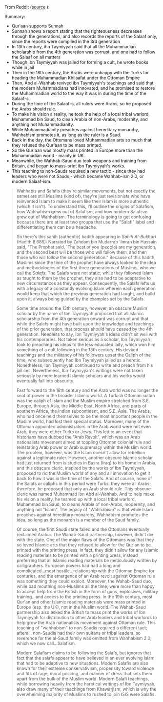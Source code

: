 From Reddit ([source](https://www.reddit.com/r/progressive_islam/comments/x6goeo/deleted_by_user/in75pt8/) ):

Summary:

- Qur'aan supports Sunnah
- Sunnah shows a report stating that the righteousness decreases through the generations, and also records the reports of the Salaaf only, since the reports were compiled in the 3rd generation
- In 13th century, ibn Taymiyyah said that all the Muhammadian scholarship from the 4th generation was corrupt, and one had to follow the Salaaf on all matters
- Though ibn Taymiyyah was jailed for forming a cult, he wrote books while in jail
- Then in the 18th century, the Arabs were unhappy with the Turks for heading the Muhammadian Khilaafat under the Ottoman Empire
- Then, Abd al-Wahhab revived ibn Taymiyyah's teachings and said that the modern Muhammadians had innovated, and he promised to restore the Muhammadian world to the way it was in during the time of the Salaaf-s.
- During the time of the Salaaf-s, all rulers were Arabs, so he proposed the Arabs should rule.
- To make his vision a reality, he took the help of a local tribal warlord, Muhammad bin Saud, to clean Arabia of non-Arabs, modernity, and anything not Muhammadianity.
- While Muhammadianity preaches against hereditary monarchy, Wahhabism promotes it, as long as the ruler is a Saud.
- Back in the day, the Ottomans loved Muhammadian arts so much that they refused the Qur'aan to be mass printed.
- So the Qur'aan was mostly mass printed in Europe more than the Muhammadian world - mainly in UK.
- Meanwhile, the Wahhab-Saud duo took weapons and training from Britain, and began to mass-print ibn Taymiyyah's works.
- This teaching to non-Sauds required a new tactic - since they had leaders who were not Sauds - which became Wahhab-ism 2.0, or modern Salaaf-ism.

> Wahhabis and Salafis (they're similar movements, but not exactly the same) are still Muslims (kind of), they're just revisionists who have reinvented Islam to make it seem like their Islam is more authentic (which it isn't). To understand this, I'll outline the origins of Salafism, how Wahhabism grew out of Salafism, and how modern Salafism grew out of Wahhabism. The terminology is going to get confusing because there are at least two groups that use the "Salafi" label and differentiating them can be a headache.
> 
> So there's this sahih (authentic) hadith appearing in _Sahih Al-Bukhari_ (Hadith 8.686): Narrated by Zahdam bin Mudarrab 'Imran bin Hussain said, "The Prophet said, 'The best of you (people) are my generation, and the second best will be those who will follow them, and then those who will follow the second generation." Because of this hadith, Muslims since the time of the prophet have always looked to the idea and methodologies of the first three generations of Muslims, who we call the _Salafs_. The Salafs were not static; while they followed Islam as taught to them by the prophet, they also had to be adaptative to new circumstances as they appear. Consequently, the Salafs lefts us with a legacy of a constantly evolving Islam wherein each generation would keep that which the previous generation had taught, and build upon it, always being guided by the examples set by the Salafs.
> 
> Some time around the 13th century, however, an obscure Muslim scholar by the name of Ibn Taymiyyah proposed that all Islamic scholarship from the 4th generation onward was corrupt and that while the Salafs might have built upon the knowledge and teachings of the prior generation, that process should have ceased by the 4th generation. Needless to say, Ibn Taymiyyah's ideas didn't sit well with his contemporaries. Not taken serious as a scholar, Ibn Taymiyyah took to preaching his ideas to the less educated laity, which won him something of a cult following in the 13th century. His deviant teachings and the militancy of his followers upset the Caliph of the time, who subsequently had Ibn Taymiyyah jailed as a heretic. Nonetheless, Ibn Taymiyyah continued to write and preach from his jail cell. Nevertheless, Ibn Taymiyyah's writings were not taken seriously by more learned Islamic scholars and his works would eventually fall into obscurity.
> 
> Fast forward to the 18th century and the Arab world was no longer the seat of power in the broader Islamic world. A Turkish Ottoman sultan was the caliph of Islam and the Muslim empire stretched from S.E. Europe, through Asia, the Middle East, North Africa, and parts of southern Africa, the Indian subcontinent, and S.E. Asia. The Arabs, who had once held themselves to be the most important people in the Muslim world, had lost their special status. Moreover, many of the Ottoman appointed administrators in the Arab world were not even Arab, they were either Turks or Jews. This led to an event that historians have dubbed the "Arab Revolt", which was an Arab nationalists movement aimed at toppling Ottoman colonial rule and reinstating Arab power or Arab supremacy within the Muslim world. The problem, however, was the Islam doesn't allow for rebellion against a legitimate ruler. However, another obscure Islamic scholar had just returned from is studies in Basra (Iraq) to his home in Arabia, and this obscure cleric, inspired by the works of Ibn Taymiyyah, proposed to rid the Muslim world of any and all innovation to get it back to how it was in the time of the Salafs. And of course, none of the Salafs or caliphs in this period were Turks, they were all Arabs; therefore, he proposed that only an Arab should rule. This obscure cleric was named Muhammad ibn Abd al-Wahhab. And to help make his vision a reality, he teamed up with a local tribal warlord, Muhammad bin Saud, to cleans Arabia of non-Arabs, modernity, and anything not "Islam". The legacy of "Wahhabism" is that while Islam preaches against hereditary monarchy, Wahhabism promotes the idea, so long as the monarch is a member of the Saud family.
> 
> Of course, the first Saudi state failed and the Ottomans eventually reclaimed Arabia. The Wahab-Saud partnership, however, didn't die with the state. One of the major flaws of the Ottomans was that they so loved Islamic arts that they refused to allow for the Qur'an to be printed with the printing press. In fact, they didn't allow for any Islamic reading materials to be printed with a printing press, instead preferring that all Islamic reading materials be meticulously written by calligraphers. European powers had had a long and complicated...most hostile...relationship with the Ottoman Empire for centuries, and the emergence of an Arab revolt against Ottoman rule was something they could exploit. Moreover, the Wahab-Saud duo, while bad mouthing non-Muslims all the time, were more than happy to accept help from the British in the form of guns, explosives, military training...and access to the printing press. In the 19th century, most Qur'an and other Islamic reading materials were mass printed in Europe (esp. the UK), not in the Muslim world. The Wahab-Saud partnership also asked the British to mass print the works of Ibn Taymiyyah for distribution to other Arab leaders and tribal warlords to help grow the Arab nationalists movement against Ottoman rule. This teaching of "wahhabism" to non-Saudis required a different tact; afterall, non-Saudis had their own sultans or tribal leaders, so reverence for the al-Saud family was omitted from Wahhabism 2.0, which we now call...Salafism.
> 
> Modern Salafism claims to be following the Salafs, but ignores that fact that the salafs appear to have believed in an ever evolving Islam that had to be adaptive to new situations. Modern Salafis are also known for their extreme conservativism, propensity toward violence and fits of rage, moral policing, and manner of dress that sets them apart from the bulk of the Muslim world. Modern Salafi teachings, while borrowing heavily from the heretical writings of Ibn Taymiyyah, also draw many of their teachings from Khawarjism, which is why the overwhelming majority of Muslims to rushed to join ISIS were Salafis.